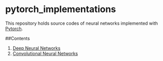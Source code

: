 # pytorch_implementations
This repository holds source codes of neural networks implemented with [Pytorch](https://pytorch.org/docs/stable/index.html).<br/>

##Contents
1. [Deep Neural Networks](https://github.com/imhgchoi/pytorch_implementations/tree/master/DNN)
2. [Convolutional Neural Networks](https://github.com/imhgchoi/pytorch_implementations/tree/master/CNN)

